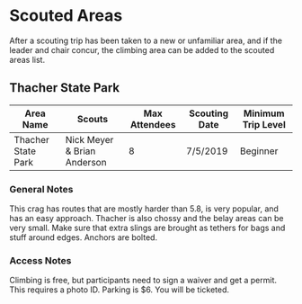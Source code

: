 # Scouted Areas

After a scouting trip has been taken to a new or unfamiliar area, and if the leader and chair concur, the climbing area can be added to the scouted areas list.

## Thacher State Park

| Area Name | Scouts | Max Attendees | Scouting Date | Minimum Trip Level |  
| --- | --- | --- | --- | --- |  
| Thacher State Park | Nick Meyer & Brian Anderson | 8 | 7/5/2019 | Beginner |    

### General Notes
This crag has routes that are mostly harder than 5.8, is very popular, and has an easy approach. Thacher is also chossy and the belay areas can be very small. Make sure that extra slings are brought as tethers for bags and stuff around edges. Anchors are bolted.   

### Access Notes
Climbing is free, but participants need to sign a waiver and get a permit. This requires a photo ID. Parking is $6. You will be ticketed.  
